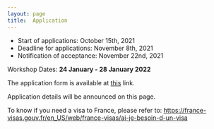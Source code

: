 ```yaml
---
layout: page
title:  Application
---
```


- Start of applications: October 15th, 2021
- Deadline for applications: November 8th, 2021
- Notification of acceptance: November 22nd, 2021


Workshop Dates: **24 January - 28 January 2022**


The application form is available at [this](https://forms.gle/j7RwefC6E4wK6kAJ9) link.

<!--**You will be asked to attach your CV in pdf format (max 5 pages, including a list of your most relevant publications).**-->

Application details will be announced on this page.

To know if you need a visa to France, please refer to:  <https://france-visas.gouv.fr/en_US/web/france-visas/ai-je-besoin-d-un-visa>

<!--**
# Registration

The workshop registration fee is 200 (~€) and it includes:

- Accommodation from Monday to Friday (4 nights)

- Breakfast + Lunch + Dinner (From Monday Lunch to Friday Lunch)

- Coffee Breaks

- Social Dinner

- Transport X-Y-X**


## Registration deadline:
- December 1st, 2021


## Payment method:

TBA

<!-- To pay the registration fee, please make a bank transfer of CHF 200.- **in swiss francs** with the mention "FirstName_LastName" to the following account:   

Address:  
Winter Workshop on Complex Systems Association  
Zürich  
Switzerland  

IBAN : CH02 0900 0000 1534 2239 1  

BIC : POFICHBEXXX  

Reference/Message: FirstName_LastName  

For international transfers, always provide the IBAN and the BIC. -->
